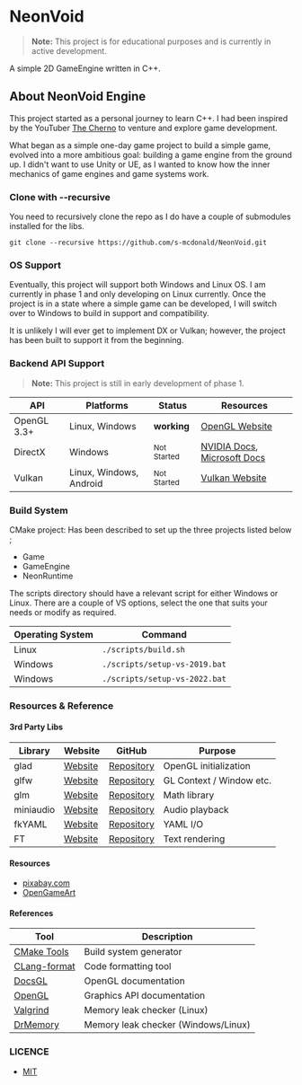 # NeonVoid

> **Note:** This project is for educational purposes and is currently in active development.

A simple 2D GameEngine written in C++.

## About NeonVoid Engine

This project started as a personal journey to learn C++. I had been inspired by the
YouTuber [The Cherno](https://github.com/thecherno) to venture and explore game development.

What began as a simple one-day game project to build a simple game, evolved into a more ambitious goal: building a game engine from the ground up.
I didn't want to use Unity or UE, as I wanted to know how the inner mechanics of game engines and game systems work.

### Clone with --recursive

You need to recursively clone the repo as I do have a couple of submodules installed for the libs.

```
git clone --recursive https://github.com/s-mcdonald/NeonVoid.git
```

### OS Support
Eventually, this project will support both Windows and Linux OS. I am currently in phase 1 and only developing on Linux currently.
Once the project is in a state where a simple game can be developed, I will switch over to Windows to build in support and compatibility.

It is unlikely I will ever get to implement DX or Vulkan; however, the project has been built to support it from the beginning.


### Backend API Support

> **Note:** This project is still in early development of phase 1.


 | API         | Platforms | Status                 | Resources |
 |-------------|-----------|------------------------|-----------|
 | OpenGL 3.3+ | Linux, Windows | **working**            | [OpenGL Website](https://www.opengl.org/) |
 | DirectX     | Windows | <sub>Not Started</sub> | [NVIDIA Docs](https://developer.nvidia.com/directx), [Microsoft Docs](https://learn.microsoft.com/en-us/windows/win32/directx) |
 | Vulkan      | Linux, Windows, Android | <sub>Not Started</sub> | [Vulkan Website](https://www.vulkan.org/) |


### Build System

CMake project: Has been described to set up the three projects listed below ;
- Game
- GameEngine 
- NeonRuntime

The scripts directory should have a relevant script for either Windows or Linux.
There are a couple of VS options, select the one that suits your needs or modify as required.

| Operating System | Command                        |
|------------------|--------------------------------|
| Linux            | `./scripts/build.sh`           |
| Windows          | `./scripts/setup-vs-2019.bat`  |
| Windows          | `./scripts/setup-vs-2022.bat`  |



### Resources & Reference

#### 3rd Party Libs

| Library   | Website                                      | GitHub | Purpose                       |
|-----------|----------------------------------------------|--------|-------------------------------|
| glad      | [Website](https://glad.dav1d.de/)           | [Repository](https://github.com/Dav1dde/glad) | OpenGL initialization  |
| glfw      | [Website](https://www.glfw.org/)           | [Repository](https://github.com/glfw/glfw) | GL Context / Window etc. |
| glm       | [Website](https://glm.g-truc.net/)           | [Repository](https://github.com/icaven/glm) | Math library  |
| miniaudio | [Website](https://miniaud.io/)           | [Repository](https://github.com/mackron/miniaudio) | Audio playback   |
| fkYAML    | [Website](https://fktn-k.github.io/fkYAML/)  | [Repository](https://github.com/fktn-k/fkYAML) | YAML I/O  |
| FT        | [Website](https://freetype.org/)  | [Repository](https://github.com/freetype/freetype) | Text rendering                |


#### Resources

* [pixabay.com](https://pixabay.com/sound-effects/)
* [OpenGameArt](https://opengameart.org/)


#### References

| Tool | Description |
|------|-------------|
| [CMake Tools](https://cmake.org/download/) | Build system generator |
| [CLang-format](https://clang.llvm.org/docs/ClangFormat.html) | Code formatting tool |
| [DocsGL](http://docs.gl/) | OpenGL documentation |
| [OpenGL](https://www.opengl.org/) | Graphics API documentation |
| [Valgrind](https://valgrind.org/) | Memory leak checker (Linux) |
| [DrMemory](https://drmemory.org) | Memory leak checker (Windows/Linux) |

### LICENCE
- [MIT](LICENSE)